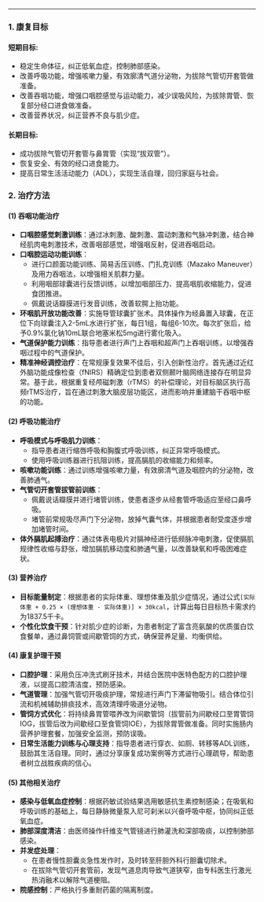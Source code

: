 ***

### 1. 康复目标

#### 短期目标:
*   稳定生命体征，纠正低氧血症，控制肺部感染。
*   改善呼吸功能，增强咳嗽力量，有效廓清气道分泌物，为拔除气管切开套管做准备。
*   改善吞咽功能，增强口咽腔感觉与运动能力，减少误吸风险，为拔除胃管、恢复部分经口进食做准备。
*   改善营养状况，纠正营养不良与肌少症。

#### 长期目标:
*   成功拔除气管切开套管与鼻胃管（实现“拔双管”）。
*   恢复安全、有效的经口进食能力。
*   提高日常生活活动能力（ADL），实现生活自理，回归家庭与社会。

### 2. 治疗方法

#### (1) 吞咽功能治疗
*   **口咽腔感觉刺激训练**：通过冰刺激、酸刺激、震动刺激和气脉冲刺激，结合神经肌肉电刺激技术，改善咽部感觉，增强咽反射，促进吞咽启动。
*   **口咽腔运动功能训练**：
    *   进行口颜面功能训练、简易舌压训练、门扎克训练（Mazako Maneuver）及用力吞咽法，以增强相关肌群力量。
    *   利用咽部球囊进行反馈训练，以增加咽部压力、提高咽肌收缩能力，促进食团推进。
    *   佩戴说话瓣膜进行发音训练，改善软腭上抬功能。
*   **环咽肌开放功能改善**：实施导管球囊扩张术。具体操作为经鼻置入球囊，在正位下向球囊注入2-5mL水进行扩张，每日1组，每组6-10次。每次扩张后，给予0.9%氯化钠10mL联合地塞米松5mg进行雾化吸入。
*   **气道保护能力训练**：指导患者进行声门上吞咽和超声门上吞咽训练，以增强吞咽过程中的气道保护。
*   **精准神经调控治疗**：在常规康复效果不佳后，引入创新性治疗。首先通过近红外脑功能成像检查（fNIRS）精确定位到患者双侧颞叶脑网络连接存在明显异常。基于此，根据重复经颅磁刺激（rTMS）的补偿理论，对目标脑区执行高频rTMS治疗，旨在通过刺激大脑皮层功能区，进而影响并重建脑干吞咽中枢的功能。

#### (2) 呼吸功能治疗
*   **呼吸模式与呼吸肌力训练**：
    *   指导患者进行缩唇呼吸和胸腹式呼吸训练，纠正异常呼吸模式。
    *   使用呼吸训练器进行抗阻训练，提高膈肌的收缩能力和频率。
*   **咳嗽功能训练**：通过训练增强咳嗽力量，有效廓清气道及咽腔内的分泌物，改善肺通气。
*   **气管切开套管拔管前训练**：
    *   佩戴说话瓣膜并进行堵管训练，使患者逐步从经套管呼吸适应至经口鼻呼吸。
    *   堵管前常规吸尽声门下分泌物，放掉气囊气体，并根据患者耐受度逐步增加堵管时间。
*   **体外膈肌起搏治疗**：通过体表电极片对膈神经进行低频脉冲电刺激，促使膈肌规律性收缩与舒张，增加膈肌移动度和肺通气量，以改善缺氧和呼吸困难症状。

#### (3) 营养治疗
*   **目标能量制定**：根据患者的实际体重、理想体重及肌少症情况，通过公式`[实际体重 + 0.25 × (理想体重 - 实际体重)] × 30kcal`，计算出每日目标热卡需求约为1837.5千卡。
*   **个性化饮食干预**：针对肌少症的诊断，为患者制定了富含亮氨酸的优质蛋白饮食餐单，通过鼻饲管或间歇管饲的方式，确保营养足量、均衡供给。

#### (4) 康复护理干预
*   **口腔护理**：采用负压冲洗式刷牙技术，并结合医院中医特色配方的口腔护理液，以提高口腔清洁度，预防感染。
*   **气道管理**：加强气管切开吸痰护理，常规进行声门下滞留物吸引。结合体位引流和机械辅助排痰技术，高效清理呼吸道分泌物。
*   **管饲方式优化**：将持续鼻胃管喂养改为间歇管饲（拔管前为间歇经口至胃管饲IOG，拔管后改为间歇经口至食管饲IOE），为拔除胃管做准备。同时实施肠内营养护理套餐，加强安全监测，预防误吸。
*   **日常生活能力训练与心理支持**：指导患者进行穿衣、如厕、转移等ADL训练，鼓励其生活自理。同时，通过分享康复成功案例等方式进行心理疏导，帮助患者树立战胜疾病的信心。

#### (5) 其他相关治疗
*   **感染与低氧血症控制**：根据药敏试验结果选用敏感抗生素控制感染；在吸氧和呼吸训练的基础上，每日静脉微量泵入尼可刹米以兴奋呼吸中枢，协同纠正低氧血症。
*   **肺部深度清洁**：由医师操作纤维支气管镜进行肺灌洗和深部吸痰，以控制肺部感染。
*   **并发症处理**：
    *   在患者慢性胆囊炎急性发作时，及时转至肝胆外科行胆囊切除术。
    *   在拔除气管切开套管前，发现气道息肉导致气道狭窄，由专科医生行激光热消融术以解除气道梗阻。
*   **院感控制**：严格执行多重耐药菌的隔离制度。